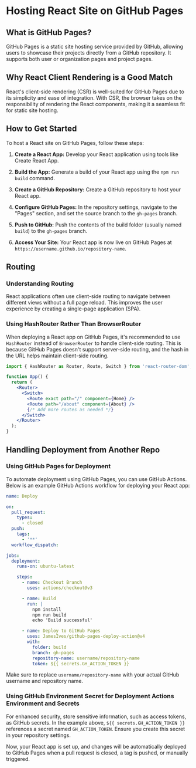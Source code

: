 # Hosting React Site on GitHub Pages

## What is GitHub Pages?

GitHub Pages is a static site hosting service provided by GitHub, allowing users to showcase their projects directly from a GitHub repository. It supports both user or organization pages and project pages.

## Why React Client Rendering is a Good Match

React's client-side rendering (CSR) is well-suited for GitHub Pages due to its simplicity and ease of integration. With CSR, the browser takes on the responsibility of rendering the React components, making it a seamless fit for static site hosting.

## How to Get Started

To host a React site on GitHub Pages, follow these steps:

1. **Create a React App:** Develop your React application using tools like Create React App.

2. **Build the App:** Generate a build of your React app using the `npm run build` command.

3. **Create a GitHub Repository:** Create a GitHub repository to host your React app.

4. **Configure GitHub Pages:** In the repository settings, navigate to the "Pages" section, and set the source branch to the `gh-pages` branch.

5. **Push to GitHub:** Push the contents of the build folder (usually named `build`) to the `gh-pages` branch.

6. **Access Your Site:** Your React app is now live on GitHub Pages at `https://username.github.io/repository-name`.

## Routing

### Understanding Routing

React applications often use client-side routing to navigate between different views without a full page reload. This improves the user experience by creating a single-page application (SPA).

### Using HashRouter Rather Than BrowserRouter

When deploying a React app on GitHub Pages, it's recommended to use `HashRouter` instead of `BrowserRouter` to handle client-side routing. This is because GitHub Pages doesn't support server-side routing, and the hash in the URL helps maintain client-side routing.

```jsx
import { HashRouter as Router, Route, Switch } from 'react-router-dom';

function App() {
  return (
    <Router>
      <Switch>
        <Route exact path="/" component={Home} />
        <Route path="/about" component={About} />
        {/* Add more routes as needed */}
      </Switch>
    </Router>
  );
}
```

## Handling Deployment from Another Repo

### Using GitHub Pages for Deployment

To automate deployment using GitHub Pages, you can use GitHub Actions. Below is an example GitHub Actions workflow for deploying your React app:

```yaml
name: Deploy

on:
  pull_request:
    types:
      - closed
  push:
    tags:
      - '**'
  workflow_dispatch:

jobs:
  deployment:
    runs-on: ubuntu-latest

    steps:
      - name: Checkout Branch
        uses: actions/checkout@v3

      - name: Build
        run: |
          npm install
          npm run build
          echo 'Build successful'

      - name: Deploy to GitHub Pages
        uses: JamesIves/github-pages-deploy-action@v4
        with:
          folder: build
          branch: gh-pages
          repository-name: username/repository-name
          token: ${{ secrets.GH_ACTION_TOKEN }}
```

Make sure to replace `username/repository-name` with your actual GitHub username and repository name.

### Using GitHub Environment Secret for Deployment Actions Environment and Secrets

For enhanced security, store sensitive information, such as access tokens, as GitHub secrets. In the example above, `${{ secrets.GH_ACTION_TOKEN }}` references a secret named `GH_ACTION_TOKEN`. Ensure you create this secret in your repository settings.

Now, your React app is set up, and changes will be automatically deployed to GitHub Pages when a pull request is closed, a tag is pushed, or manually triggered.